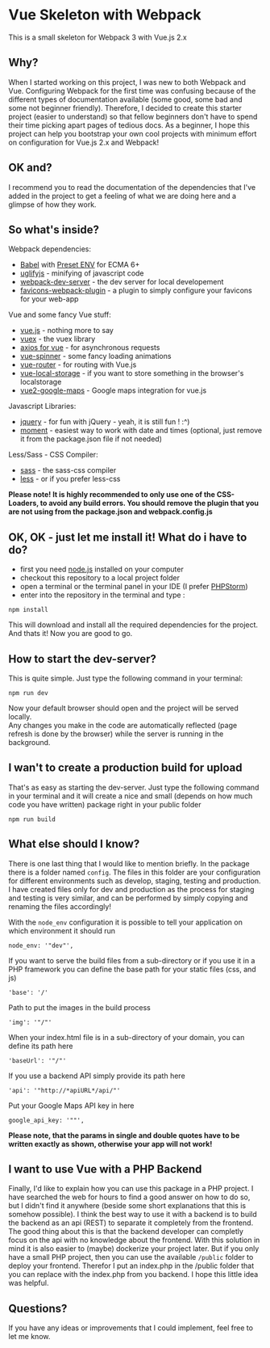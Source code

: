 # Vue Skeleton with Webpack

This is a small skeleton for Webpack 3 with Vue.js 2.x

## Why?
When I started working on this project, I was new to both Webpack and Vue. Configuring Webpack for the first time was confusing because of the different types of documentation available (some good, some bad and some not beginner friendly). Therefore, 
I decided to create this starter project (easier to understand) so that fellow beginners don't have to spend their time picking apart pages of tedious docs. 
As a beginner, I hope this project can help you bootstrap your own cool projects with minimum effort on configuration for Vue.js 2.x and Webpack!



## OK and?
I recommend you to read the documentation of the dependencies that I've added in the project to get a feeling of what we are doing here and a glimpse of how they work.


## So what's inside?

Webpack dependencies:
* [Babel](https://github.com/babel/babel-loader) with [Preset ENV](https://babeljs.io/docs/plugins/preset-env/) for ECMA 6+
* [uglifyjs](https://github.com/webpack-contrib/uglifyjs-webpack-plugin) - minifying of javascript code
* [webpack-dev-server](https://github.com/webpack/docs/wiki/webpack-dev-server) - the dev server for local developement
* [favicons-webpack-plugin](https://github.com/jantimon/favicons-webpack-plugin) - a plugin to simply configure your favicons for your web-app

Vue and some fancy Vue stuff:
* [vue.js](https://vuejs.org/) - nothing more to say 
* [vuex](https://vuex.vuejs.org/en/intro.html) - the vuex library
* [axios for vue](https://github.com/imcvampire/vue-axios) - for asynchronous requests
* [vue-spinner](https://github.com/greyby/vue-spinner) - some fancy loading animations
* [vue-router](https://router.vuejs.org/en/) - for routing with Vue.js
* [vue-local-storage](https://github.com/pinguinjkeke/vue-local-storage) - if you want to store something in the browser's localstorage
* [vue2-google-maps](https://github.com/xkjyeah/vue-google-maps) - Google maps integration for vue.js

Javascript Libraries:
* [jquery](http://api.jquery.com/) - for fun with jQuery - yeah, it is still fun ! :^)
* [moment](https://momentjs.com/) - easiest way to work with date and times (optional, just remove it from the package.json file if not needed)

Less/Sass - CSS Compiler:
* [sass](https://github.com/webpack-contrib/sass-loader) - the sass-css compiler
* [less](https://github.com/webpack-contrib/less-loader) - or if you prefer less-css

**Please note! It is highly recommended to only use one of the CSS-Loaders, to avoid any build errors.
You should remove the plugin that you are not using from the package.json and webpack.config.js**


## OK, OK - just let me install it! What do i have to do?
 * first you need [node.js](https://nodejs.org/en/) installed on your computer
 * checkout this repository to a local project folder
 * open a terminal or the terminal panel in your IDE (I prefer [PHPStorm](https://www.jetbrains.com/phpstorm/))
 * enter into the repository in the terminal and type :
 ```
 npm install
 ```
 
 This will download and install all the required dependencies for the project.
 And thats it! Now you are good to go.
 
 ## How to start the dev-server?
 This is quite simple. Just type the following command in your terminal:
 ```
 npm run dev
 ```
 Now your default browser should open and the project will be served locally.<br />
 Any changes you make in the code are automatically reflected (page refresh is done by the browser) while the server is running in the background.
 
 ## I wan't to create a production build for upload
 That's as easy as starting the dev-server. Just type the following command in your terminal and it will create a nice and small (depends on how much code you have written) package right in your public folder
 ```
 npm run build
 ```

## What else should I know?
There is one last thing that I would like to mention briefly. In the package there is a folder named `config`. The files in this folder are your configuration for different environments such as develop, staging, testing and production.
I have created files only for dev and production as the process for staging and testing is very similar, and can be performed by simply copying and renaming the files accordingly! 

With the `node_env` configuration it is possible to tell your application on which environment it should run
```
node_env: '"dev"',
```

If you want to serve the build files from a sub-directory or if you use it in a PHP framework you can define the base path for your static files (css, and js)
```
'base': '/'
```

Path to put the images in the build process
```
'img': '"/"'
```

When your index.html file is in a sub-directory of your domain, you can define its path here
```
'baseUrl': '"/"'
```

If you use a backend API simply provide its path here
```
'api': '"http://*apiURL*/api/"'
```

Put your Google Maps API key in here
```
google_api_key: '""',
```
**Please note, that the params in single and double quotes have to be written exactly as shown, otherwise your app will not work!**

## I want to use Vue with a PHP Backend
Finally, I'd like to explain how you can use this package in a PHP project. I have searched the web for hours to find a good answer on how to do so, but I didn't find it anywhere (beside some short explanations that this is somehow possible).
I think the best way to use it with a backend is to build the backend as an api (REST) to separate it completely from the frontend. 
The good thing about this is that the backend developer can completly focus on the api with no knowledge about the frontend.
With this solution in mind it is also easier to (maybe) dockerize your project later. But if you only have a small PHP project, then you can use the available `/public` folder to deploy your frontend. Therefor I put an index.php in the /public folder that you can replace with the index.php from you backend. I hope this little idea was helpful.
 
 ## Questions?
If you have any ideas or improvements that I could implement, feel free to let me know.